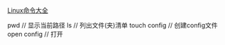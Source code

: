 [Linux命令大全](https://www.linuxcool.com/)

pwd // 显示当前路径
ls // 列出文件(夹)清单
touch config // 创建config文件
open  config // 打开



